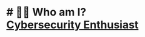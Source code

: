 <h1> # 🐕‍🦺 Who am I? <br/> <a href=https://www.linkedin.com/in/gulshan-singh-rawat-b077482aa/">Cybersecurity Enthusiast</a> </h1>


